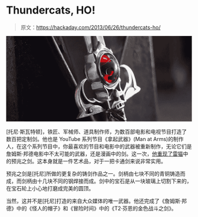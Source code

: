 # Thundercats, HO!

> 原文：<https://hackaday.com/2013/06/26/thundercats-ho/>

[![sword](img/606dff27352c0993808d9655e88e6272.png)](http://handmade.hackaday.com/wp-content/uploads/2013/06/sword.jpg)

[托尼·斯瓦特顿]，铁匠、军械师、道具制作师，为数百部电影和电视节目打造了数百把定制剑。他也是 YouTube 系列节目《拿起武器》(Man at Arms)的制作人，在这个系列节目中，你最喜欢的节目和电影中的武器被重新制作，无论它们是詹姆斯·邦德电影中不太可能的武器，还是漫画中的剑。这一次，[他重现了雷猫](http://www.youtube.com/watch?v=nm4Ck6bD2_0)中的预兆之剑。这本身就是一件艺术品，对于一把卡通剑来说非常实用。

预兆之剑是[托尼]所做的更复杂的铸剑作品之一。剑柄由七块不同的青铜铸造而成，而剑柄由十几块不同的钢焊接而成。剑中的宝石是从一块玻璃上切割下来的，在宝石轮上小心地打磨成完美的圆顶。

当然，这并不是[托尼]打造的来自大众媒体的唯一武器。他还完成了《詹姆斯·邦德》中的《怪人的帽子》和《冒险时间》中的《T2·芬恩的金色战斗之剑》。
